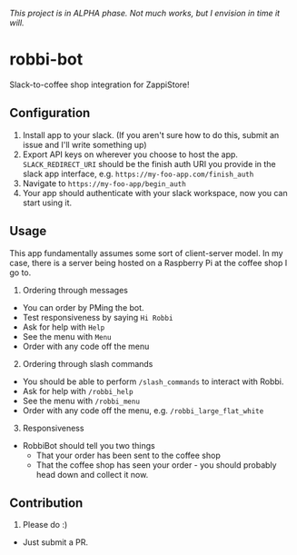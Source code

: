 _This project is in ALPHA phase.  Not much works, but I envision in time it will._

# robbi-bot
Slack-to-coffee shop integration for ZappiStore!

## Configuration

1. Install app to your slack. (If you aren't sure how to do this, submit an issue and I'll write something up)
2. Export API keys on wherever you choose to host the app. `SLACK_REDIRECT_URI` should be the finish auth URI you provide in the slack app interface, e.g. `https://my-foo-app.com/finish_auth`
3. Navigate to `https://my-foo-app/begin_auth`
4. Your app should authenticate with your slack workspace, now you can start using it.

## Usage

This app fundamentally assumes some sort of client-server model.  In my case, there is a server being hosted on a Raspberry Pi at the coffee shop I go to.

1. Ordering through messages
  - You can order by PMing the bot.
  - Test responsiveness by saying `Hi Robbi`
  - Ask for help with `Help`
  - See the menu with `Menu`
  - Order with any code off the menu
2. Ordering through slash commands
  - You should be able to perform `/slash_commands` to interact with Robbi.
  - Ask for help with `/robbi_help`
  - See the menu with `/robbi_menu`
  - Order with any code off the menu, e.g. `/robbi_large_flat_white`
3. Responsiveness
  - RobbiBot should tell you two things
    - That your order has been sent to the coffee shop
    - That the coffee shop has seen your order - you should probably head down and collect it now.

## Contribution
1. Please do :)
  - Just submit a PR.
